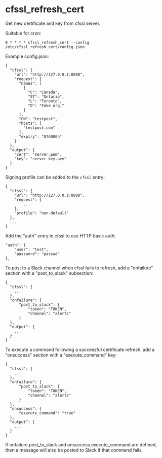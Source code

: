 # cfssl_refresh_cert #

Get new certificate and key from cfssl server.

Suitable for cron:

    0 * * * * cfssl_refresh_cert --config /etc/cfssl_refresh_cert/config.json

Example config.json:

    {
      "cfssl": {
        "url": "http://127.0.0.1:8888",
        "request": {
          "names": [
            {
              "C": "Canada",
              "ST": "Ontario",
              "L": "Toronto",
              "O": "Fake org."
            }
          ],
          "CN": "testpost",
          "hosts": [
            "testpost.com"
          ],
          "expiry": "876000h"
        }
      },
      "output": {
        "cert": "server.pem",
        "key": "server-key.pem"
      }
    }

Signing profile can be added to the `cfssl` entry:

    {
      "cfssl": {
        "url": "http://127.0.0.1:8888",
        "request": {
            ...
        },
        "profile": "non-default"
      },
      ...
    }

Add the "auth" entry in cfssl to use HTTP basic auth:

    "auth": {
        "user": "test",
        "password": "passwd"
    },

To post to a Slack channel when cfssl fails to refresh, add a
"onfailure" section with a "post_to_slack" subsection:

    {
      "cfssl": {
        ...
      },
      "onfailure": {
          "post_to_slack": {
              "token": "TOKEN",
              "channel": "alerts"
          }
      },
      "output": {
        ...
      }
    }

To execute a command following a successful certificate refresh, add a
"onsuccess" section with a "execute_command" key:

    {
      "cfssl": {
        ...
      },
      "onfailure": {
          "post_to_slack": {
              "token": "TOKEN",
              "channel": "alerts"
          }
      },
      "onsuccess": {
          "execute_command": "true"
      },
      "output": {
        ...
      }
    }

If onfailure.post_to_slack and onsuccess.execute_command are defined,
then a message will also be posted to Slack if that command fails.

